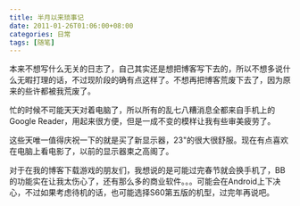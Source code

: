 ```yaml
---
title: 半月以来琐事记
date: 2011-01-26T01:06:00+08:00
categories: 日常
tags: [随笔]
---
```


本来不想写什么无关的日志了，自己其实还是想把博客写下去的，所以不想多说什么无暇打理的话，不过现阶段的确有点这样了。不想再把博客荒废下去了，因为原来的些许都被我荒废了。

忙的时候不可能天天对着电脑了，所以所有的乱七八糟消息全都来自手机上的Google Reader，用起来很方便，但是一成不变的模样让我有些审美疲劳了。

这些天唯一值得庆祝一下的就是买了新显示器，23"的很大很舒服。现在有点喜欢在电脑上看电影了，以前的显示器束之高阁了。

对于在我的博客下载游戏的朋友们，我想说的是可能过完春节就会换手机了，BB的功能实在让我太伤心了，还有那么多的商业软件。。。可能会在Android上下决心，不过如果考虑待机的话，也可能选择S60第五版的机型，过完年再说吧。
